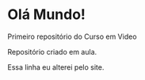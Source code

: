 # Olá Mundo!
 Primeiro repositório do Curso em Video

Repositório criado em aula.

Essa linha eu alterei pelo site.
